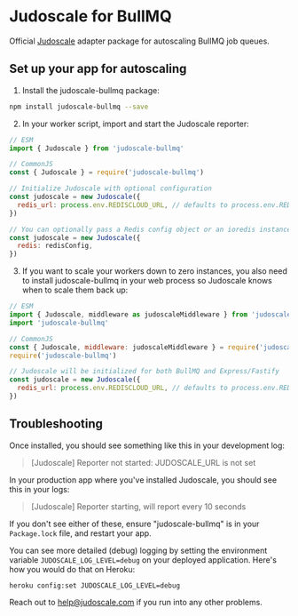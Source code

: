 # Judoscale for BullMQ

Official [Judoscale](https://judoscale.com) adapter package for autoscaling BullMQ job queues.

## Set up your app for autoscaling

1. Install the judoscale-bullmq package:

```sh
npm install judoscale-bullmq --save
```

2. In your worker script, import and start the Judoscale reporter:

```javascript
// ESM
import { Judoscale } from 'judoscale-bullmq'

// CommonJS
const { Judoscale } = require('judoscale-bullmq')

// Initialize Judoscale with optional configuration
const judoscale = new Judoscale({
  redis_url: process.env.REDISCLOUD_URL, // defaults to process.env.REDIS_URL
})

// You can optionally pass a Redis config object or an ioredis instance
const judoscale = new Judoscale({
  redis: redisConfig,
})
```

3. If you want to scale your workers down to zero instances, you also need to install judoscale-bullmq in your web process so Judoscale knows when to scale them back up:

```javascript
// ESM
import { Judoscale, middleware as judoscaleMiddleware } from 'judoscale-express'
import 'judoscale-bullmq'

// CommonJS
const { Judoscale, middleware: judoscaleMiddleware } = require('judoscale-express')
require('judoscale-bullmq')

// Judoscale will be initialized for both BullMQ and Express/Fastify
const judoscale = new Judoscale({
  redis_url: process.env.REDISCLOUD_URL, // defaults to process.env.REDIS_URL
})
```

## Troubleshooting

Once installed, you should see something like this in your development log:

> [Judoscale] Reporter not started: JUDOSCALE_URL is not set

In your production app where you've installed Judoscale, you should see this in your logs:

> [Judoscale] Reporter starting, will report every 10 seconds

If you don't see either of these, ensure "judoscale-bullmq" is in your `Package.lock` file, and restart your app.

You can see more detailed (debug) logging by setting the environment variable `JUDOSCALE_LOG_LEVEL=debug` on your deployed application. Here's how you would do that on Heroku:

```
heroku config:set JUDOSCALE_LOG_LEVEL=debug
```

Reach out to help@judoscale.com if you run into any other problems.
